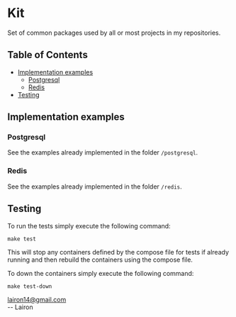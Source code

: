 # Kit
Set of common packages used by all or most projects in my repositories.

## Table of Contents

- [Implementation examples](#implementation-examples)
    - [Postgresql](#postgresql)
    - [Redis](#redis)
- [Testing](#testing)

## Implementation examples 

### Postgresql  

See the examples already implemented in the folder `/postgresql`.

### Redis

See the examples already implemented in the folder `/redis`.

## Testing

To run the tests simply execute the following command:

```shell
make test
```

This will stop any containers defined by the compose file for tests if already running
and then rebuild the containers using the compose file.

To down the containers simply execute the following command:

```shell
make test-down
```

lairon14@gmail.com  
-- Lairon